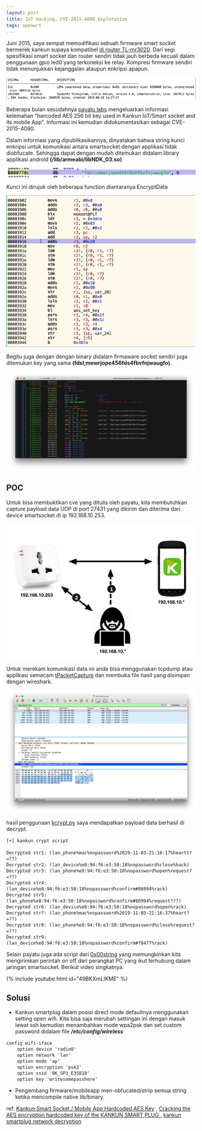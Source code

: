 ```yaml
---
layout: post
title: IoT Hacking, CVE-2015-4080 Explotation
tags: openwrt
---
```


Juni 2015, saya sempat memodifikasi sebuah firmware smart socket bermerek kankun supaya kompatibel [di router TL-mr3020](https://www.youtube.com/watch?v=W7zrP63s-Yc). Dari segi spesifikasi smart socket dan router sendiri tidak jauh berbeda kecuali dalam penggunaan gpio led0 yang terkoneksi ke relay. Kompresi firmware sendiri tidak menunjukkan kejanggalan ataupun enkripsi apapun.

![alt text](/images/binwalk_kankun.png "info binwalk firmware kankun")

Beberapa bulan sesudahnya [payatu labs](https://payatu.com/) mengeluarkan informasi kelemahan "harcoded AES 256 bit key used in Kankun IoT/Smart socket and its mobile App". Informasi ini kemudian didokumentasikan sebagai CVE-2015-4080.

Dalam informasi yang dipublikasikannya, dinyatakan bahwa string kunci enkripsi untuk komunikasi antara smartsocket dengan applikasi tidak diobfucate. Sehingga dapat dengan mudah ditemukan didalam library applikasi android **(/lib/armeabi/libNDK_03.so)**

![alt text](/images/aes_key_kankun.png "aes key kankun")

Kunci ini dirujuk oleh beberapa function diantaranya EncryptData

![alt text](/images/encryptData_funct.png "encryptData_funct")

Begitu juga dengan dengan binary didalam firmaware socket sendiri juga ditemukan key yang sama **(fdsl;mewrjope456fds4fbvfnjwaugfo)**.

![alt text](/images/kkeps_on.png "kkeps_on")

POC
-
Untuk bisa membuktikan cve yang ditulis oleh payatu, kita membutuhkan capture payload data UDP di port 27431 yang dikirim dan diterima dari device smartsocket di ip 192.168.10.253.

![alt text](/images/metodologi_kankun.png "kankun metodology")

Untuk merekam komunikasi data ini anda bisa menggunakan tcpdump atau applikasi semacam [tPacketCapture](https://play.google.com/store/apps/details?id=jp.co.taosoftware.android.packetcapture&hl=in) dan membuka file hasil yang disimpan dengan wireshark. 

![alt text](/images/kankun_pcap.png "kankun capture")

hasil penggunaan [kcrypt.py](https://www.brettlischalk.com/posts/kankun-smartplug-network-decryption) saya mendapatkan payload data berhasil di decrypt.

```
[+] kankun crypt script

Decrypted str1: (lan_phone%mac%nopassword%2019-11-03-21:16:17%heartt?=??)
Decrypted str2: (lan_device%e8:94:f6:e3:50:18%nopassword%close%hack)
Decrypted str3: (lan_phone%e8:94:f6:e3:50:18%nopassword%open%request?=??)
Decrypted str4: (lan_device%e8:94:f6:e3:50:18%nopassword%confirm#86994%rack)
Decrypted str5: (lan_phone%e8:94:f6:e3:50:18%nopassword%confirm#86994%request???)
Decrypted str6: (lan_device%e8:94:f6:e3:50:18%nopassword%open%rack)
Decrypted str7: (lan_phone%mac%nopassword%2019-11-03-21:16:37%heart?=??)
Decrypted str8: (lan_phone%e8:94:f6:e3:50:18%nopassword%close%request?=??)
Decrypted str9: (lan_device%e8:94:f6:e3:50:18%nopassword%confirm#78477%rack)
```
Selain payatu juga ada script dari [0x00string](https://github.com/0x00string/kankuncontroller) yang memungkinkan kita mengirimkan perintah on off dari perangkat PC yang ikut terhubung dalam jaringan smartsocket. Berikut video singkatnya:

{% include youtube.html id="49BKXmLIKME" %}

Solusi
-

* Kankun smartplug dalam posisi direct mode defaultnya menggunakan setting open wifi. Kita bisa saja merubah settingan ini dengan masuk lewat ssh kemudian menambahkan mode wpa2psk dan set custom password didalam file ***/etc/config/wireless***

```
config wifi-iface
	option device 'radio0'
	option network 'lan'
	option mode 'ap'
	option encryption 'psk2'
	option ssid '0K_SP3_E35018'
	option key 'writesomepasshere'
```

* Pengembang firmware/mobileapp men-obfucated/strip semua string ketika mencompile native lib/binary. 

ref: [Kankun Smart Socket / Mobile App Hardcoded AES Key](https://packetstormsecurity.com/files/download/132210/kankun-disclose.txt)
, [Cracking the AES encryption hardcoded key of the KANKUN SMART PLUG ](https://www.whitelist1.com/2017/05/13-reversing-aes-encryption-key-of.html), [kankun smartplug network decryption](https://www.brettlischalk.com/posts/kankun-smartplug-network-decryption)